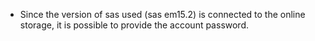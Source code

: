 * Since the version of sas used (sas em15.2) is connected to the online storage, it is possible to provide the account password.
